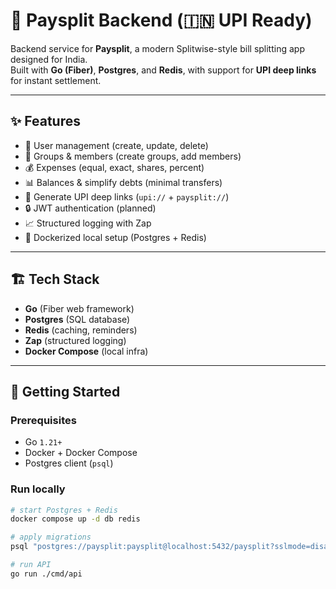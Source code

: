 # 💸 Paysplit Backend (🇮🇳 UPI Ready)

Backend service for **Paysplit**, a modern Splitwise-style bill splitting app designed for India.  
Built with **Go (Fiber)**, **Postgres**, and **Redis**, with support for **UPI deep links** for instant settlement.

---

## ✨ Features
- 👤 User management (create, update, delete)
- 👥 Groups & members (create groups, add members)
- 💰 Expenses (equal, exact, shares, percent)
- 📊 Balances & simplify debts (minimal transfers)
- 🔗 Generate UPI deep links (`upi://` + `paysplit://`)
- 🔒 JWT authentication (planned)
- 📈 Structured logging with Zap
- 🐳 Dockerized local setup (Postgres + Redis)

---

## 🏗️ Tech Stack
- **Go** (Fiber web framework)
- **Postgres** (SQL database)
- **Redis** (caching, reminders)
- **Zap** (structured logging)
- **Docker Compose** (local infra)

---

## 🚀 Getting Started

### Prerequisites
- Go `1.21+`
- Docker + Docker Compose
- Postgres client (`psql`)

### Run locally
```bash
# start Postgres + Redis
docker compose up -d db redis

# apply migrations
psql "postgres://paysplit:paysplit@localhost:5432/paysplit?sslmode=disable" -f db/init.sql

# run API
go run ./cmd/api
